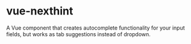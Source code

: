 # vue-nexthint
A Vue component that creates autocomplete functionality for your input fields, but works as tab suggestions instead of dropdown.
